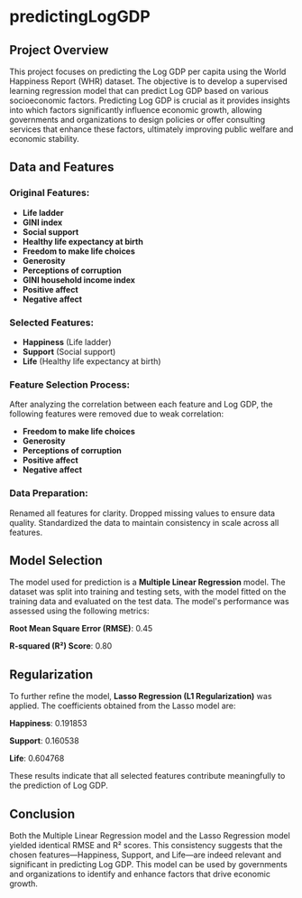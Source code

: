 # predictingLogGDP



## Project Overview

This project focuses on predicting the Log GDP per capita using the World Happiness Report (WHR) dataset. The objective is to develop a supervised learning regression model that can predict Log GDP based on various socioeconomic factors. Predicting Log GDP is crucial as it provides insights into which factors significantly influence economic growth, allowing governments and organizations to design policies or offer consulting services that enhance these factors, ultimately improving public welfare and economic stability.

## Data and Features

### Original Features:

- **Life ladder**
- **GINI index**
- **Social support**
- **Healthy life expectancy at birth**
- **Freedom to make life choices**
- **Generosity**
- **Perceptions of corruption**
- **GINI household income index**
- **Positive affect**
- **Negative affect**

### Selected Features:

- **Happiness** (Life ladder)
- **Support** (Social support)
- **Life** (Healthy life expectancy at birth)

### Feature Selection Process:

After analyzing the correlation between each feature and Log GDP, the following features were removed due to weak correlation:

* **Freedom to make life choices**
* **Generosity**
* **Perceptions of corruption**
* **Positive affect**
* **Negative affect**

### Data Preparation:

Renamed all features for clarity.
Dropped missing values to ensure data quality.
Standardized the data to maintain consistency in scale across all features.

## Model Selection
The model used for prediction is a **Multiple Linear Regression** model. The dataset was split into training and testing sets, with the model fitted on the training data and evaluated on the test data. The model's performance was assessed using the following metrics:

**Root Mean Square Error (RMSE)**: 0.45

**R-squared (R²) Score**: 0.80

## Regularization

To further refine the model, **Lasso Regression (L1 Regularization)** was applied. The coefficients obtained from the Lasso model are:

**Happiness**: 0.191853

**Support**: 0.160538

**Life**: 0.604768

These results indicate that all selected features contribute meaningfully to the prediction of Log GDP.

## Conclusion

Both the Multiple Linear Regression model and the Lasso Regression model yielded identical RMSE and R² scores. This consistency suggests that the chosen features—Happiness, Support, and Life—are indeed relevant and significant in predicting Log GDP. This model can be used by governments and organizations to identify and enhance factors that drive economic growth.

